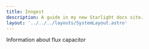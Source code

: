 ```yaml
---
title: Inngest
description: A guide in my new Starlight docs site.
layout: '../../../layouts/SystemLayout.astro'
---
```


Information about flux capacitor 
